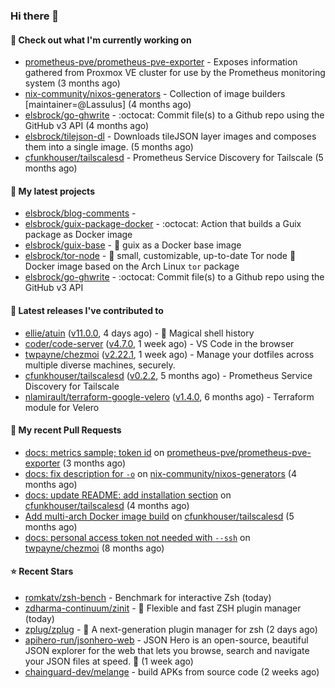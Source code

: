 ### Hi there 👋

#### 👷 Check out what I'm currently working on

- [prometheus-pve/prometheus-pve-exporter](https://github.com/prometheus-pve/prometheus-pve-exporter) - Exposes information gathered from Proxmox VE cluster for use by the Prometheus monitoring system (3 months ago)
- [nix-community/nixos-generators](https://github.com/nix-community/nixos-generators) - Collection of image builders [maintainer=@Lassulus] (4 months ago)
- [elsbrock/go-ghwrite](https://github.com/elsbrock/go-ghwrite) - :octocat: Commit file(s) to a Github repo using the GitHub v3 API (4 months ago)
- [elsbrock/tilejson-dl](https://github.com/elsbrock/tilejson-dl) - Downloads tileJSON layer images and composes them into a single image. (5 months ago)
- [cfunkhouser/tailscalesd](https://github.com/cfunkhouser/tailscalesd) - Prometheus Service Discovery for Tailscale (5 months ago)

#### 🌱 My latest projects

- [elsbrock/blog-comments](https://github.com/elsbrock/blog-comments) - 
- [elsbrock/guix-package-docker](https://github.com/elsbrock/guix-package-docker) - :octocat: Action that builds a Guix package as Docker image
- [elsbrock/guix-base](https://github.com/elsbrock/guix-base) - :whale: guix as a Docker base image
- [elsbrock/tor-node](https://github.com/elsbrock/tor-node) - :rocket: small, customizable, up-to-date Tor node :whale: Docker image based on the Arch Linux `tor` package
- [elsbrock/go-ghwrite](https://github.com/elsbrock/go-ghwrite) - :octocat: Commit file(s) to a Github repo using the GitHub v3 API

#### 🔭 Latest releases I've contributed to

- [ellie/atuin](https://github.com/ellie/atuin) ([v11.0.0](https://github.com/ellie/atuin/releases/tag/v11.0.0), 4 days ago) - 🐢 Magical shell history
- [coder/code-server](https://github.com/coder/code-server) ([v4.7.0](https://github.com/coder/code-server/releases/tag/v4.7.0), 1 week ago) - VS Code in the browser
- [twpayne/chezmoi](https://github.com/twpayne/chezmoi) ([v2.22.1](https://github.com/twpayne/chezmoi/releases/tag/v2.22.1), 1 week ago) - Manage your dotfiles across multiple diverse machines, securely.
- [cfunkhouser/tailscalesd](https://github.com/cfunkhouser/tailscalesd) ([v0.2.2](https://github.com/cfunkhouser/tailscalesd/releases/tag/v0.2.2), 5 months ago) - Prometheus Service Discovery for Tailscale
- [nlamirault/terraform-google-velero](https://github.com/nlamirault/terraform-google-velero) ([v1.4.0](https://github.com/nlamirault/terraform-google-velero/releases/tag/v1.4.0), 6 months ago) - Terraform module for Velero

#### 🔨 My recent Pull Requests

- [docs: metrics sample; token id](https://github.com/prometheus-pve/prometheus-pve-exporter/pull/114) on [prometheus-pve/prometheus-pve-exporter](https://github.com/prometheus-pve/prometheus-pve-exporter) (3 months ago)
- [docs: fix description for `-o`](https://github.com/nix-community/nixos-generators/pull/154) on [nix-community/nixos-generators](https://github.com/nix-community/nixos-generators) (4 months ago)
- [docs: update README: add installation section](https://github.com/cfunkhouser/tailscalesd/pull/9) on [cfunkhouser/tailscalesd](https://github.com/cfunkhouser/tailscalesd) (4 months ago)
- [Add multi-arch Docker image build](https://github.com/cfunkhouser/tailscalesd/pull/8) on [cfunkhouser/tailscalesd](https://github.com/cfunkhouser/tailscalesd) (5 months ago)
- [docs: personal access token not needed with `--ssh`](https://github.com/twpayne/chezmoi/pull/1818) on [twpayne/chezmoi](https://github.com/twpayne/chezmoi) (8 months ago)

#### ⭐ Recent Stars

- [romkatv/zsh-bench](https://github.com/romkatv/zsh-bench) - Benchmark for interactive Zsh (today)
- [zdharma-continuum/zinit](https://github.com/zdharma-continuum/zinit) - 🌻 Flexible and fast ZSH plugin manager (today)
- [zplug/zplug](https://github.com/zplug/zplug) - :hibiscus: A next-generation plugin manager for zsh (2 days ago)
- [apihero-run/jsonhero-web](https://github.com/apihero-run/jsonhero-web) - JSON Hero is an open-source, beautiful JSON explorer for the web that lets you browse, search and navigate your JSON files at speed. 🚀 (1 week ago)
- [chainguard-dev/melange](https://github.com/chainguard-dev/melange) - build APKs from source code (2 weeks ago)
